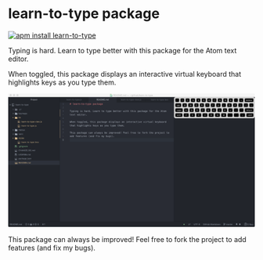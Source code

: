 # learn-to-type package

[![apm install learn-to-type](https://apm-badges.herokuapp.com/apm/learn-to-type.svg)](https://atom.io/packages/learn-to-type)

Typing is hard. Learn to type better with this package for the Atom text editor.

When toggled, this package displays an interactive virtual keyboard that highlights keys as you type them.

![learn-to-type screenshot](./styles/readme-screenshot.png?raw=true "Checkout this screenshot here:")

This package can always be improved! Feel free to fork the project to add features (and fix my bugs).
